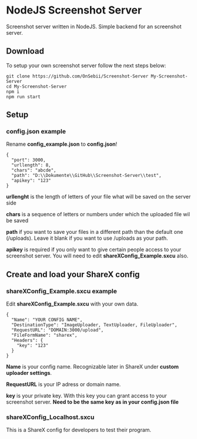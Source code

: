 # NodeJS Screenshot Server

Screenshot server written in NodeJS. Simple backend for an screenshot server.

## Download

To setup your own screenshot server follow the next steps below:

```
git clone https://github.com/OnSebii/Screenshot-Server My-Screenshot-Server
cd My-Screenshot-Server
npm i
npm run start
```

## Setup

### config.json example

Rename **config_example.json** to **config.json**!

```
{
  "port": 3000,
  "urllength": 8,
  "chars": "abcde",
  "path": "D:\\Dokumente\\GitHub\\Screenshot-Server\\test",
  "apikey": "123"
}
```

**urllenght** is the length of letters of your file what will be saved on the server side

**chars** is a sequence of letters or numbers under which the uploaded file wil be saved

**path** if you want to save your files in a different path than the default one (/uploads). Leave it blank if you want to use /uploads as your path.

**apikey** is required if you only want to give certain people access to your screenshot server. You will need to edit **shareXConfig_Example.sxcu** also.

## Create and load your ShareX config

### shareXConfig_Example.sxcu example

Edit **shareXConfig_Example.sxcu** with your own data.

```
{
  "Name": "YOUR CONFIG NAME",
  "DestinationType": "ImageUploader, TextUploader, FileUploader",
  "RequestURL": "DOMAIN:3000/upload",
  "FileFormName": "sharex",
  "Headers": {
    "key": "123"
  }
}
```

**Name** is your config name. Recognizable later in ShareX under **custom uploader settings**.

**RequestURL** is your IP adress or domain name.

**key** is your private key. With this key you can grant access to your screenshot server. **Need to be the same key as in your config.json file**

### shareXConfig_Localhost.sxcu

This is a ShareX config for developers to test their program.
